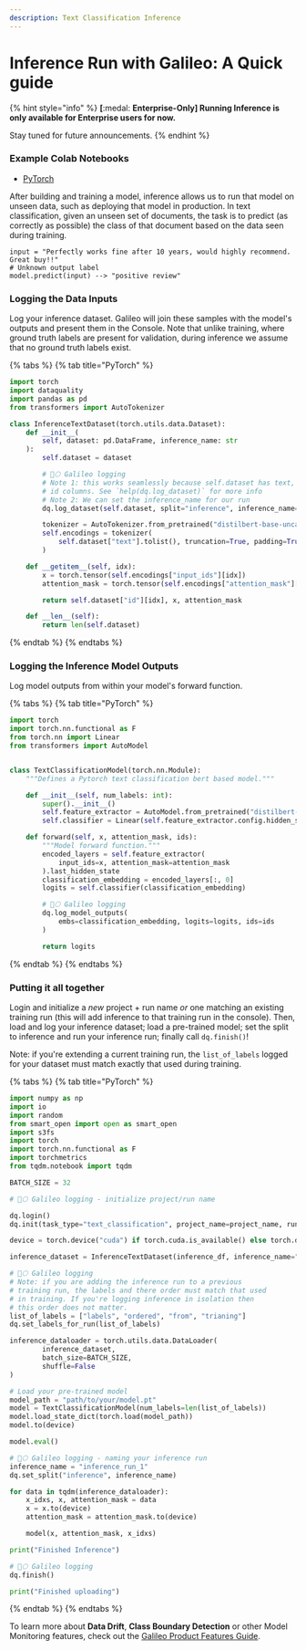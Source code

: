 ```yaml
---
description: Text Classification Inference
---
```


# Inference Run with Galileo: A Quick guide

{% hint style="info" %}
**\[**:medal: **Enterprise-Only] Running Inference is only available for Enterprise users for now.**&#x20;

Stay tuned for future announcements.
{% endhint %}

### Example Colab Notebooks

* [PyTorch](https://colab.research.google.com/drive/1L\_WLF86v1xxVJ9Fu-OC7ZuaOi03nsggQ#scrollTo=DB\_vQcupJ24T)

After building and training a model, inference allows us to run that model on unseen data, such as deploying that model in production. In text classification, given an unseen set of documents, the task is to predict (as correctly as possible) the class of that document based on the data seen during training.

```
input = "Perfectly works fine after 10 years, would highly recommend. Great buy!!"
# Unknown output label
model.predict(input) --> "positive review" 
```

### Logging the Data Inputs

Log your inference dataset. Galileo will join these samples with the model's outputs and present them in the Console. Note that unlike training, where ground truth labels are present for validation, during inference we assume that no ground truth labels exist.

{% tabs %}
{% tab title="PyTorch" %}
```python
import torch
import dataquality
import pandas as pd
from transformers import AutoTokenizer

class InferenceTextDataset(torch.utils.data.Dataset):
    def __init__(
        self, dataset: pd.DataFrame, inference_name: str
    ):
        self.dataset = dataset

        # 🔭🌕 Galileo logging
        # Note 1: this works seamlessly because self.dataset has text, label, and
        # id columns. See `help(dq.log_dataset)` for more info
        # Note 2: We can set the inference_name for our run
        dq.log_dataset(self.dataset, split="inference", inference_name=inference_name)

        tokenizer = AutoTokenizer.from_pretrained("distilbert-base-uncased")
        self.encodings = tokenizer(
            self.dataset["text"].tolist(), truncation=True, padding=True
        )

    def __getitem__(self, idx):
        x = torch.tensor(self.encodings["input_ids"][idx])
        attention_mask = torch.tensor(self.encodings["attention_mask"][idx])

        return self.dataset["id"][idx], x, attention_mask

    def __len__(self):
        return len(self.dataset)
```
{% endtab %}
{% endtabs %}

### Logging the Inference Model Outputs

Log model outputs from within your model's forward function.&#x20;

{% tabs %}
{% tab title="PyTorch" %}
```python
import torch
import torch.nn.functional as F
from torch.nn import Linear
from transformers import AutoModel


class TextClassificationModel(torch.nn.Module):
    """Defines a Pytorch text classification bert based model."""

    def __init__(self, num_labels: int):
        super().__init__()
        self.feature_extractor = AutoModel.from_pretrained("distilbert-base-uncased")
        self.classifier = Linear(self.feature_extractor.config.hidden_size, num_labels)

    def forward(self, x, attention_mask, ids):
        """Model forward function."""
        encoded_layers = self.feature_extractor(
            input_ids=x, attention_mask=attention_mask
        ).last_hidden_state
        classification_embedding = encoded_layers[:, 0]
        logits = self.classifier(classification_embedding)

        # 🔭🌕 Galileo logging
        dq.log_model_outputs(
            embs=classification_embedding, logits=logits, ids=ids
        )

        return logits
```
{% endtab %}
{% endtabs %}

### Putting it all together

Login and initialize a _new_ project + run name _or_ one matching an existing training run (this will add inference to that training run in the console). Then, load and log your inference dataset; load a pre-trained model; set the split to inference and run your inference run; finally call `dq.finish()`!

Note: if you're extending a current training run, the `list_of_labels` logged for your dataset must match exactly that used during training.

{% tabs %}
{% tab title="PyTorch" %}
```python
import numpy as np
import io
import random
from smart_open import open as smart_open
import s3fs
import torch
import torch.nn.functional as F
import torchmetrics
from tqdm.notebook import tqdm

BATCH_SIZE = 32

# 🔭🌕 Galileo logging - initialize project/run name

dq.login()
dq.init(task_type="text_classification", project_name=project_name, run_name=run_name)

device = torch.device("cuda") if torch.cuda.is_available() else torch.device("cpu"))

inference_dataset = InferenceTextDataset(inference_df, inference_name="inference_run_1")

# 🔭🌕 Galileo logging
# Note: if you are adding the inference run to a previous
# training run, the labels and there order must match that used 
# in training. If you're logging inference in isolation then
# this order does not matter.
list_of_labels = ["labels", "ordered", "from", "trianing"] 
dq.set_labels_for_run(list_of_labels)

inference_dataloader = torch.utils.data.DataLoader(
        inference_dataset, 
        batch_size=BATCH_SIZE, 
        shuffle=False
)

# Load your pre-trained model
model_path = "path/to/your/model.pt"
model = TextClassificationModel(num_labels=len(list_of_labels))
model.load_state_dict(torch.load(model_path))
model.to(device)

model.eval()

# 🔭🌕 Galileo logging - naming your inference run
inference_name = "inference_run_1"
dq.set_split("inference", inference_name)

for data in tqdm(inference_dataloader):
    x_idxs, x, attention_mask = data
    x = x.to(device)
    attention_mask = attention_mask.to(device)

    model(x, attention_mask, x_idxs)

print("Finished Inference")

# 🔭🌕 Galileo logging
dq.finish()

print("Finished uploading")
```
{% endtab %}
{% endtabs %}

To learn more about **Data Drift**, **Class Boundary Detection** or other Model Monitoring features, check out the [Galileo Product Features Guide](../../glossary/galileo-product-features/).
